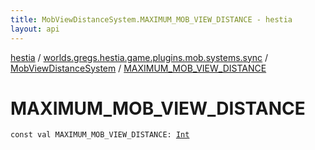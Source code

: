 ```yaml
---
title: MobViewDistanceSystem.MAXIMUM_MOB_VIEW_DISTANCE - hestia
layout: api
---
```


<div class='api-docs-breadcrumbs'><a href="../../index.html">hestia</a> / <a href="../index.html">worlds.gregs.hestia.game.plugins.mob.systems.sync</a> / <a href="index.html">MobViewDistanceSystem</a> / <a href="./-m-a-x-i-m-u-m_-m-o-b_-v-i-e-w_-d-i-s-t-a-n-c-e.html">MAXIMUM_MOB_VIEW_DISTANCE</a></div>

# MAXIMUM_MOB_VIEW_DISTANCE

<div class="signature"><code><span class="keyword">const</span> <span class="keyword">val </span><span class="identifier">MAXIMUM_MOB_VIEW_DISTANCE</span><span class="symbol">: </span><a href="https://kotlinlang.org/api/latest/jvm/stdlib/kotlin/-int/index.html"><span class="identifier">Int</span></a></code></div>
